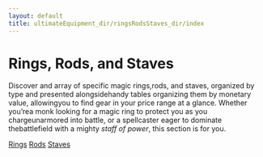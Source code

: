 ```yaml
---
layout: default
title: ultimateEquipment_dir/ringsRodsStaves_dir/index
---
```

# Rings, Rods, and Staves

Discover and array of specific magic rings,rods, and staves, organized by type and presented alongsidehandy tables organizing them by monetary value, allowingyou to find gear in your price range at a glance. Whether you’rea monk looking for a magic ring to protect you as you chargeunarmored into battle, or a spellcaster eager to dominate thebattlefield with a mighty _staff of power_, this section is for you.

[Rings](../../ultimateEquipment_dir/ringsRodsStaves_dir/rings) [Rods](../../ultimateEquipment_dir/ringsRodsStaves_dir/rods) [Staves](../../ultimateEquipment_dir/ringsRodsStaves_dir/staves)

